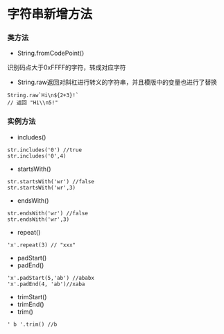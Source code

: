 # 字符串新增方法

### 类方法

- String.fromCodePoint()

识别码点大于0xFFFF的字符，转成对应字符

- String.raw返回对斜杠进行转义的字符串，并且模版中的变量也进行了替换

```
String.raw`Hi\n${2+3}!`
// 返回 "Hi\\n5!"
```

### 实例方法

- includes()

```
str.includes('0') //true
str.includes('0',4)
```

- startsWith()

```
str.startsWith('wr') //false
str.startsWith('wr',3)
```

- endsWith()

```
str.endsWith('wr') //false
str.endsWith('wr',3)
```

- repeat()

```
'x'.repeat(3) // "xxx"
```

- padStart()
- padEnd()

```
'x'.padStart(5,'ab') //ababx
'x'.padEnd(4, 'ab')//xaba
```

- trimStart()
- trimEnd()
- trim()

```
' b '.trim() //b
```

